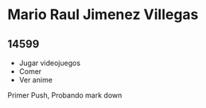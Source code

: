 # Mario Raul Jimenez Villegas
## 14599

- Jugar videojuegos
- Comer
- Ver anime

Primer Push, Probando mark down